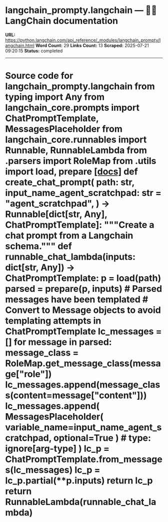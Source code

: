# langchain_prompty.langchain — 🦜🔗 LangChain  documentation

**URL:** https://python.langchain.com/api_reference/_modules/langchain_prompty/langchain.html
**Word Count:** 29
**Links Count:** 13
**Scraped:** 2025-07-21 09:20:15
**Status:** completed

---

# Source code for langchain\_prompty.langchain               from typing import Any          from langchain_core.prompts import ChatPromptTemplate, MessagesPlaceholder     from langchain_core.runnables import Runnable, RunnableLambda          from .parsers import RoleMap     from .utils import load, prepare                              [[docs]](https://python.langchain.com/api_reference/prompty/langchain/langchain_prompty.langchain.create_chat_prompt.html#langchain_prompty.langchain.create_chat_prompt)     def create_chat_prompt(         path: str,         input_name_agent_scratchpad: str = "agent_scratchpad",     ) -> Runnable[dict[str, Any], ChatPromptTemplate]:         """Create a chat prompt from a Langchain schema."""              def runnable_chat_lambda(inputs: dict[str, Any]) -> ChatPromptTemplate:             p = load(path)             parsed = prepare(p, inputs)             # Parsed messages have been templated             # Convert to Message objects to avoid templating attempts in ChatPromptTemplate             lc_messages = []             for message in parsed:                 message_class = RoleMap.get_message_class(message["role"])                 lc_messages.append(message_class(content=message["content"]))                  lc_messages.append(                 MessagesPlaceholder(                     variable_name=input_name_agent_scratchpad, optional=True                 )  # type: ignore[arg-type]             )             lc_p = ChatPromptTemplate.from_messages(lc_messages)             lc_p = lc_p.partial(**p.inputs)             return lc_p              return RunnableLambda(runnable_chat_lambda)